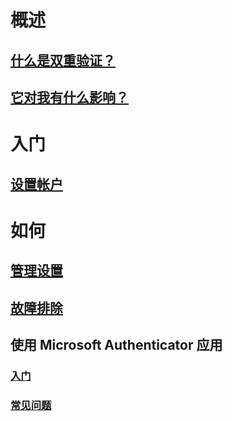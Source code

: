 # 概述
## [什么是双重验证？](./multi-factor-authentication-end-user.md)
## [它对我有什么影响？](./multi-factor-authentication-end-user-signin.md)

# 入门
## [设置帐户](./multi-factor-authentication-end-user-first-time.md)

# 如何
## [管理设置](./multi-factor-authentication-end-user-manage-settings.md)
## [故障排除](./multi-factor-authentication-end-user-troubleshoot.md)
## 使用 Microsoft Authenticator 应用
### [入门](./microsoft-authenticator-app-how-to.md)
### [常见问题](./microsoft-authenticator-app-faq.md)